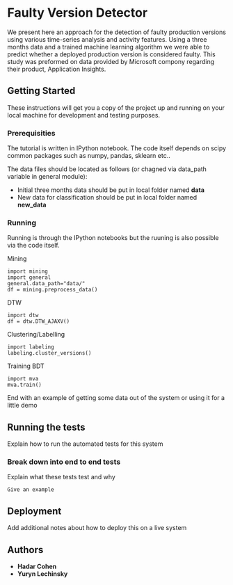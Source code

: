 # Faulty Version Detector

We present here an approach for the detection of faulty production versions using various time-series analysis and activity features. Using a three months data and a trained machine learning algorithm we were able to predict whether a deployed production version is considered faulty. This study was preformed on data provided by Microsoft compony regarding their product, Application Insights.

## Getting Started

These instructions will get you a copy of the project up and running on your local machine for development and testing purposes.

### Prerequisities

The tutorial is written in IPython notebook. The code itself depends on scipy common packages such as numpy, pandas, sklearn etc..

The data files should be located as follows (or chagned via data_path variable in general module): 
* Initial three months data should be put in local folder named **data**
* New data for classification should be put in local folder named **new_data**

### Running
Running is through the IPython notebooks but the ruuning is also possible via the code itself.

Mining

```
import mining
import general
general.data_path="data/"
df = mining.preprocess_data()
```

DTW
```
import dtw
df = dtw.DTW_AJAXV()

```

Clustering/Labelling

```
import labeling
labeling.cluster_versions()

```

Training BDT

```
import mva
mva.train()
```

End with an example of getting some data out of the system or using it for a little demo

## Running the tests

Explain how to run the automated tests for this system

### Break down into end to end tests

Explain what these tests test and why

```
Give an example
```

## Deployment

Add additional notes about how to deploy this on a live system


## Authors

* **Hadar Cohen**
* **Yuryn Lechinsky**

